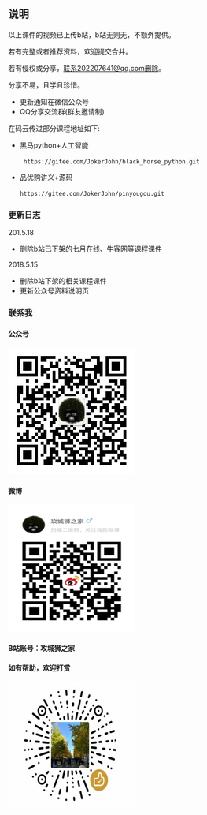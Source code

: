 ## 说明

以上课件的视频已上传b站，b站无则无，不额外提供。

若有完整或者推荐资料，欢迎提交合并。

若有侵权或分享，联系202207641@qq.com删除。

分享不易，且学且珍惜。

- 更新通知在微信公众号
- QQ分享交流群(群友邀请制)

在码云传过部分课程地址如下:

- 黑马python+人工智能

  ` https://gitee.com/JokerJohn/black_horse_python.git`

- 品优购讲义+源码

  `https://gitee.com/JokerJohn/pinyougou.git`

  

### 更新日志

201.5.18

- 删除b站已下架的七月在线、牛客网等课程课件

2018.5.15

- 删除b站下架的相关课程课件
- 更新公众号资料说明页

### 联系我

#### 公众号

![](README/qrcode_for_gh_5dd42edd05cb_258.jpg)

#### 微博

![](README/1555304273404_爱奇艺.jpg)

#### B站账号：攻城狮之家

#### 如有帮助，欢迎打赏

![](README/qq_pic_merged_1555332773224_爱奇艺_爱奇艺-1557066916967.jpg)